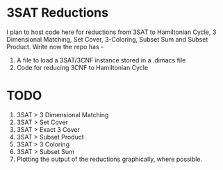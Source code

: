 # 3SAT Reductions
I plan to host code here for reductions from 3SAT to Hamiltonian Cycle, 3 Dimensional Matching, Set Cover, 3-Coloring, Subset Sum and Subset Product.
Write now the repo has -
1) A file to load a 3SAT/3CNF instance stored in a .dimacs file
2) Code for reducing 3CNF to Hamiltonian Cycle

# TODO
1) 3SAT > 3 Dimensional Matching
2) 3SAT > Set Cover
3) 3SAT > Exact 3 Cover
4) 3SAT > Subset Product
5) 3SAT > 3 Coloring
6) 3SAT > Subset Sum
7) Plotting the output of the reductions graphically, where possible.
